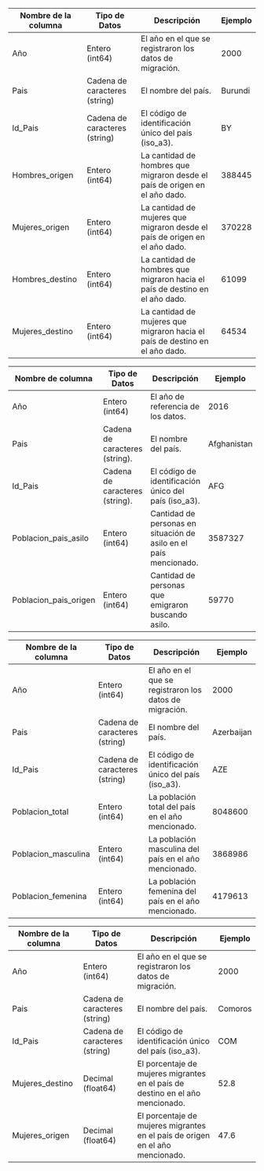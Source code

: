 | Nombre de la   columna  | Tipo de Datos                 | Descripción                                                                    | Ejemplo |
|-------------------------|-------------------------------|--------------------------------------------------------------------------------|---------|
| Año                     | Entero (int64)                | El año en el que se registraron los datos de migración.                        | 2000     |
| Pais                    | Cadena de caracteres (string) | El nombre del país.                                                            | Burundi |
| Id_Pais                 | Cadena de caracteres (string) |  El código de identificación único del país (iso_a3).                                                  | BY      |
| Hombres_origen          | Entero (int64)                | La cantidad de hombres que migraron desde el país de origen en el año   dado.  | 388445  |
| Mujeres_origen          | Entero (int64)                | La cantidad de mujeres que migraron desde el país de origen en el año   dado.  | 370228  |
| Hombres_destino         | Entero (int64)                | La cantidad de hombres que migraron hacia el país de destino en el año   dado. | 61099   |
| Mujeres_destino         | Entero (int64)                | La cantidad de mujeres que migraron hacia el país de destino en el año   dado. | 64534   |






| Nombre de columna     | Tipo de Datos                  | Descripción                                                       | Ejemplo     |
|-----------------------|--------------------------------|-------------------------------------------------------------------|-------------|
| Año                   | Entero   (int64)               | El año de referencia de los   datos.                              | 2016        |
| Pais                  | Cadena de caracteres (string). | El nombre del país.                                               | Afghanistan |
| Id_Pais               | Cadena de caracteres (string). |  El código de identificación único del país (iso_a3).            | AFG         |
| Poblacion_pais_asilo  | Entero (int64)                 | Cantidad de personas en situación de asilo en el país mencionado. | 3587327     |
| Poblacion_pais_origen | Entero (int64)                 | Cantidad de personas que emigraron buscando asilo.                | 59770       |






| Nombre de la   columna  | Tipo de Datos                 | Descripción                                             | Ejemplo    |
|-------------------------|-------------------------------|---------------------------------------------------------|------------|
| Año                     | Entero (int64)                | El año en el que se registraron los datos de migración. | 2000       |
| Pais                    | Cadena de caracteres (string) | El nombre del país.                                     | Azerbaijan |
| Id_Pais                 | Cadena de caracteres (string) |  El código de identificación único del país (iso_a3).                           | AZE        |
| Poblacion_total         | Entero (int64)                | La población total del país en el año mencionado.       | 8048600    |
| Poblacion_masculina     | Entero (int64)                | La población masculina del país en el año mencionado.   | 3868986    |
| Poblacion_femenina      | Entero (int64)                | La población femenina del país en el año mencionado.    | 4179613    |




| Nombre de la   columna  | Tipo de Datos                 | Descripción                                                                    | Ejemplo |
|-------------------------|-------------------------------|--------------------------------------------------------------------------------|---------|
| Año                     | Entero (int64)                | El año en el que se registraron los datos de migración.                        | 2000    |
| Pais                    | Cadena de caracteres (string) | El nombre del país.                                                            | Comoros |
| Id_Pais                 | Cadena de caracteres (string) |  El código de identificación único del país (iso_a3).                          | COM     |
| Mujeres_destino         | Decimal (float64)             | El porcentaje de mujeres migrantes en el país de destino en el año mencionado. | 52.8    |
| Mujeres_origen          | Decimal (float64)             | El porcentaje de mujeres migrantes en el país de origen en el año mencionado.  | 47.6    |